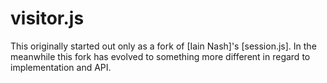 # visitor.js

This originally started out only as a fork of [Iain Nash]'s [session.js].
In the meanwhile this fork has evolved to something more different
in regard to implementation and API.
